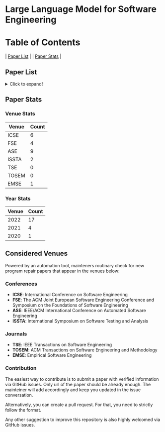 # Large Language Model for Software Engineering

# Table of Contents

| [Paper List](#paper-list) |
| [Paper Stats](#paper-stats) |

<a name="paper-list"></a>
## Paper List

<details>
<summary>Click to expand!</summary>
  
| Id | Title | URL | Venue Name | Venue Type | Year |
|----|-------|-----|------------|------------|------|
| 21  | Can pre-trained code embeddings improve model performance? Revisiting the use of code embeddings in software engineering tasks. | [link](https://doi.org/10.1007/s10664-022-10118-5) | EMSE | journals | 2022 |
| 20  | Bridging Pre-trained Models and Downstream Tasks for Source Code Understanding. | [link](https://doi.org/10.1145/3510003.3510062) | ICSE | conf | 2022 |
| 19  | Jigsaw: Large Language Models meet Program Synthesis. | [link](https://doi.org/10.1145/3510003.3510203) | ICSE | conf | 2022 |
| 18  | Natural Attack for Pre-trained Models of Code. | [link](https://doi.org/10.1145/3510003.3510146) | ICSE | conf | 2022 |
| 17  | Using Pre-Trained Models to Boost Code Review Automation. | [link](https://doi.org/10.1145/3510003.3510621) | ICSE | conf | 2022 |
| 16  | What Do They Capture? - A Structural Analysis of Pre-Trained Language Models for Source Code. | [link](https://doi.org/10.1145/3510003.3510050) | ICSE | conf | 2022 |
| 15  | A Light Bug Triage Framework for Applying Large Pre-trained Language Model. | [link](https://doi.org/10.1145/3551349.3556898) | ASE | conf | 2022 |
| 8  | AST-Probe: Recovering abstract syntax trees from hidden representations of pre-trained language models. | [link](https://doi.org/10.1145/3551349.3556900) | ASE | conf | 2022 |
| 14  | Compressing Pre-trained Models of Code into 3 MB. | [link](https://doi.org/10.1145/3551349.3556964) | ASE | conf | 2022 |
| 13 | PRCBERT: Prompt Learning for Requirement Classification using BERT-based Pretrained Language Models. | [link](https://doi.org/10.1145/3551349.3560417) | ASE | conf | 2022 |
| 12 | Prompt-tuned Code Language Model as a Neural Knowledge Base for Type Inference in Statically-Typed Partial Code. | [link](https://doi.org/10.1145/3551349.3556912) | ASE | conf | 2022 |
| 11 | Few-shot training LLMs for project-specific code-summarization. | [link](https://doi.org/10.1145/3551349.3559555) | ASE | conf | 2022 |
| 10 | Diet code is healthy: simplifying programs for pre-trained models of code. | [link](https://doi.org/10.1145/3540250.3549094) | FSE | conf | 2022 |
| 9 | Discrepancies among pre-trained deep neural networks: a new threat to model zoo reliability. | [link](https://doi.org/10.1145/3540250.3560881) | FSE | conf | 2022 |
| 8 | Effective and scalable fault injection using bug reports and generative language models. | [link](https://doi.org/10.1145/3540250.3558907) | FSE | conf | 2022 |
| 7 | An extensive study on pre-trained models for program understanding and generation. | [link](https://doi.org/10.1145/3533767.3534390) | ISSTA | conf | 2022 |
| 6 | Using pre-trained language models to resolve textual and semantic merge conflicts (experience paper). | [link](https://doi.org/10.1145/3533767.3534396) | ISSTA | conf | 2022 |
| 5  | Traceability Transformed: Generating more Accurate Links with Pre-Trained BERT Models. | [link](https://doi.org/10.1109/ICSE43902.2021.00040) | ICSE | conf | 2021 |
| 4 | DeepMemory: Model-based Memorization Analysis of Deep Neural Language Models. | [link](https://doi.org/10.1109/ASE51524.2021.9678871) | ASE | conf | 2021 |
| 3 | What do pre-trained code models know about code? | [link](https://doi.org/10.1109/ASE51524.2021.9678927) | ASE | conf | 2021 |
| 2 | Does reusing pre-trained NLP model propagate bugs? | [link](https://doi.org/10.1145/3468264.3473494) | FSE | conf | 2021 |
| 1 | Multi-task Learning based Pre-trained Language Model for Code Completion. | [link](https://doi.org/10.1145/3324884.3416591) | ASE | conf | 2020 |
</details>

<a name="paper-stats"></a>
## Paper Stats


### Venue Stats

| Venue | Count |
|-------|-------|
| ICSE  |   6   |
| FSE   |   4    |
| ASE   |   9    |
| ISSTA |   2    |
| TSE   |   0    |
| TOSEM |   0    |
| EMSE  |    1   |

### Year Stats

| Venue | Count |
|-------|-------|
| 2022  |   17    |
| 2021   |   4    |
| 2020 |    1   |

## Considered Venues
Powered by an automation tool, mainteners routinary check for new program repair papers that appear in the venues below:

### Conferences
- **ICSE**: International Conference on Software Engineering
- **FSE**: The ACM Joint European Software Engineering Conference and Symposium on the Foundations of Software Engineering
- **ASE**: IEEE/ACM International Conference on Automated Software Engineering
- **ISSTA**: International Symposium on Software Testing and Analysis

### Journals
- **TSE**: IEEE Transactions on Software Engineering
- **TOSEM**: ACM Transactions on Software Engineering and Methodology
- **EMSE**: Empirical Software Engineering

### Contribution
The easiest way to contribute is to submit a paper with verified information via GitHub issues. Only url of the paper should be already enough. The mainteiner will add accordingly and keep you updated in the issue conversation.

Alternatively, you can create a pull request. For that, you need to strictly follow the format.

Any other suggestion to improve this repository is also highly welcomed via GitHub issues.
